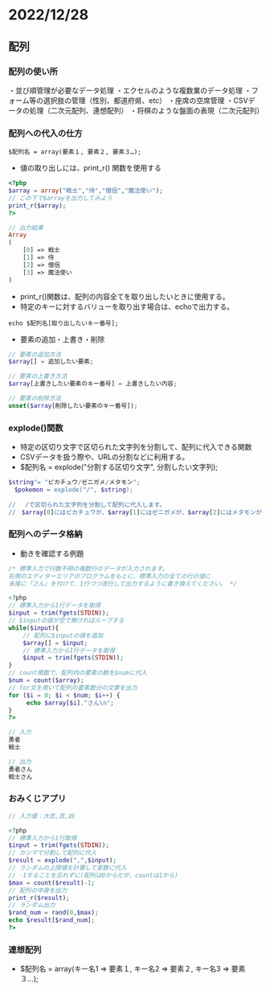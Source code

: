 # 2022/12/28

## 配列

### 配列の使い所
・並び順管理が必要なデータ処理
・エクセルのような複数業のデータ処理
・フォーム等の選択肢の管理（性別、都道府県、etc）
・座席の空席管理
・CSVデータの処理（二次元配列、連想配列）
・将棋のような盤面の表現（二次元配列）

### 配列への代入の仕方
```
$配列名 = array(要素１, 要素２, 要素３…);
```
- 値の取り出しには、print_r() 関数を使用する
```php
<?php
$array = array("戦士","侍","僧侶","魔法使い");
// この下で$arrayを出力してみよう
print_r($array);
?>

// 出力結果
Array
(
    [0] => 戦士
    [1] => 侍
    [2] => 僧侶
    [3] => 魔法使い
)
```
- print_r()関数は、配列の内容全てを取り出したいときに使用する。
- 特定のキーに対するバリューを取り出す場合は、echoで出力する。
```
echo $配列名[取り出したいキー番号];
```
- 要素の追加・上書き・削除
```php
// 要素の追加方法
$array[] = 追加したい要素;

// 要素の上書き方法
$array[上書きしたい要素のキー番号] = 上書きしたい内容;

// 要素の削除方法
unset($array[削除したい要素のキー番号]);
```

### explode()関数
- 特定の区切り文字で区切られた文字列を分割して、配列に代入できる関数
- CSVデータを扱う際や、URLの分割などに利用する。
- $配列名 = explode("分割する区切り文字", 分割したい文字列);
```php
$string"= "ピカチュウ/ゼニガメ/メタモン";
　$pokemon = explode("/", $string);
 
// 　/で区切られた文字列を分割して配列に代入します。
//　$array[0]にはピカチュウが、$array[1]にはゼニガメが、$array[2]にはメタモンが代入されます。
```

### 配列へのデータ格納
- 動きを確認する例題
```php
/* 標準入力で行数不明の複数行のデータが入力されます。
右側のエディターエリアのプログラムをもとに、標準入力の全ての行の値に
末尾に「さん」を付けて、1行づつ改行して出力するように書き換えてください。 */

<?php
// 標準入力から1行データを取得
$input = trim(fgets(STDIN));
// $inputの値が空で無ければループする
while($input){
    // 配列に$inputの値を追加
    $array[] = $input;
    // 標準入力から1行データを取得
    $input = trim(fgets(STDIN));
}
// count関数で、配列内の要素の数を$numに代入
$num = count($array);
// for文を用いて配列の要素数分の文章を出力
for ($i = 0; $i < $num; $i++) {
     echo $array[$i]."さん\n";
}
?>

// 入力
勇者
戦士

// 出力
勇者さん
戦士さん
```

### おみくじアプリ
```php
// 入力値：大吉,吉,凶

<?php
// 標準入力から1行取得
$input = trim(fgets(STDIN));
// カンマで分割して配列に代入
$result = explode(",",$input);
// ランダムの上限値を計算して変数に代入
// -1することを忘れずに(配列は0からだが、countは1から)
$max = count($result)-1;
// 配列の中身を出力
print_r($result);
// ランダム出力
$rand_num = rand(0,$max);
echo $result[$rand_num];
?>
```

### 連想配列
- $配列名 = array(キー名1 => 要素１, キー名2 => 要素２, キー名3 => 要素３…);
